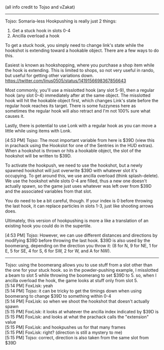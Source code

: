 (all info credit to Tojso and vZakat)

-----

Tojso: Somaria-less Hookpushing is really just 2 things:

1) Get a stuck hook in slots 0-4
2) Ancilla overload a hook

To get a stuck hook, you simply need to change link's state while the hookshot is extending toward a hookable object. There are a few ways to do this.

Easiest is known as hookshopping, where you purchase a shop item while the hook is extending. This is limited to shops, so not very useful in rando, but useful for getting other variations down. https://twitter.com/linus0505/status/1419156698367856643

Most commonly, you'll use a misslotted hook (any slot 5-9), then a regular hook (any slot 0-4) immediately after at the same object. The misslotted hook will hit the hookable object first, which changes Link's state before the regular hook reaches its target. There is some fuzzyness here as sometimes the regular hook will also retract and I'm not 100% sure what causes it.

Lastly, there is potential to use Lonk with a regular hook as you can move a little while using items with Lonk.

[4:53 PM] Tojso: The most important variable from here is $39D (view this in prachack using the Hookslot for one of the Sentries in the HUD extras). When a hookshot is thrown or hits a hookable object, the slot of the hookshot will be written to $39D. 

To activate the hookpush, we need to use the hookshot, but a newly spawned hookshot will just overwrite $39D with whatever slot it's occupying. To get around this, we use ancilla overload (think splash-delete). We use the hookshot while slots 0-4 are filled, thus a new one doesn't actually spawn, so the game just uses whatever was left over from $39D and the associated variables from that slot.

You do need to be a bit careful, though. If your index is 0 before throwing the last hook, it can replace particles in slots 1-3, just like shooting arrows does.

Ultimately, this version of hookpushing is more a like a translation of an existing hook you could do in the supertile.

[4:53 PM] Tojso: However, we can use different distances and directions by modifying $39D before throwing the last hook. $39D is also used by the boomerang, depending on the direction you throw it: (8 for N, 9 for NE, 1 for E, 5 for SE, 4 for S, 6 for SW, 2 for W, and A for NW).


---

 Tojso: using the boomerang allows you to use stuff from a slot other than the one for your stuck hook. so in the powder-pushing example, I misslotted a beam to slot 5 while throwing the boomerang to set $39D to 5. so, when I ancilla overload the hook, the game looks at stuff only from slot 5.  
[5:14 PM] FoxLisk: yeah  
[5:14 PM] Tojso: it can be tricky to get the timings down when using boomerang to change $39D to something within 0-4  
[5:14 PM] FoxLisk: so when we shoot the hookshot that doesn't actually spawn  
[5:15 PM] FoxLisk: it looks at whatever the ancilla index indicated by $39D is  
[5:15 PM] FoxLisk: and looks at what the prachack calls the "extension" value  
[5:15 PM] FoxLisk: and hookpushes us for that many frames  
[5:15 PM] FoxLisk: right? (direction is still a mystery to me)  
[5:15 PM] Tojso: correct, direction is also taken from the same slot from $39D  
